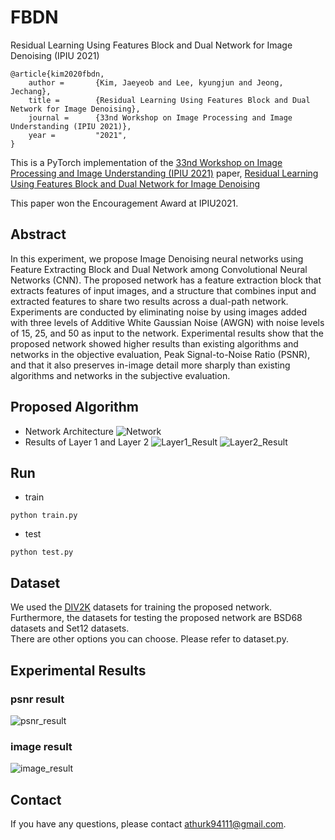 # FBDN
Residual Learning Using Features Block and Dual Network for Image Denoising (IPIU 2021)

```
@article{kim2020fbdn,
    author =       {Kim, Jaeyeob and Lee, kyungjun and Jeong, Jechang},
    title =        {Residual Learning Using Features Block and Dual Network for Image Denoising},
    journal =      {33nd Workshop on Image Processing and Image Understanding (IPIU 2021)},
    year =         "2021",
}
```

This is a PyTorch implementation of the [33nd Workshop on Image Processing and Image Understanding (IPIU 2021)](http://www.ipiu.or.kr/2021/index.php) paper, [Residual Learning Using Features Block and Dual Network for Image Denoising](https://github.com/YeobKim/FBDN/blob/main/Residual%20Learning%20Using%20Features%20Block%20and%20Dual%20Network%20for%20Image%20Denoising%20(IPIU%202021).pdf)

This paper won the Encouragement Award at IPIU2021.

## Abstract
In this experiment, we propose Image Denoising neural networks using Feature Extracting Block and Dual Network among Convolutional Neural Networks (CNN). The proposed network has a feature extraction block that extracts features of input images, and a structure that combines input and extracted features to share two results across a dual-path network. Experiments are conducted by eliminating noise by using images added with three levels of Additive White Gaussian Noise (AWGN) with noise levels of 15, 25, and 50 as input to the network. Experimental results show that the proposed network showed higher results than existing algorithms and networks in the objective evaluation, Peak Signal-to-Noise Ratio (PSNR), and that it also preserves in-image detail more sharply than existing algorithms and networks in the subjective evaluation.

## Proposed Algorithm
- Network Architecture
![Network](https://user-images.githubusercontent.com/59470033/104935503-ae856b80-59ee-11eb-8b5d-b55fa56e6b63.png)
- Results of Layer 1 and Layer 2
![Layer1_Result](https://user-images.githubusercontent.com/59470033/104937387-0d4be480-59f1-11eb-982c-f443e82c7b42.png)
![Layer2_Result](https://user-images.githubusercontent.com/59470033/104937397-0f15a800-59f1-11eb-9aff-3e426bf89d03.png)

## Run
* train
```
python train.py
```
* test
```
python test.py
```
## Dataset
We used the [DIV2K](https://data.vision.ee.ethz.ch/cvl/DIV2K/) datasets for training the proposed network.   
Furthermore, the datasets for testing the proposed network are BSD68 datasets and Set12 datasets.   
There are other options you can choose. Please refer to dataset.py.

## Experimental Results
### psnr result
![psnr_result](https://user-images.githubusercontent.com/59470033/104938297-38830380-59f2-11eb-8596-d50717bfb0f9.png)
### image result
![image_result](https://user-images.githubusercontent.com/59470033/104938965-28b7ef00-59f3-11eb-8193-65e24c3ce87a.png)

## Contact
If you have any questions, please contact athurk94111@gmail.com.

